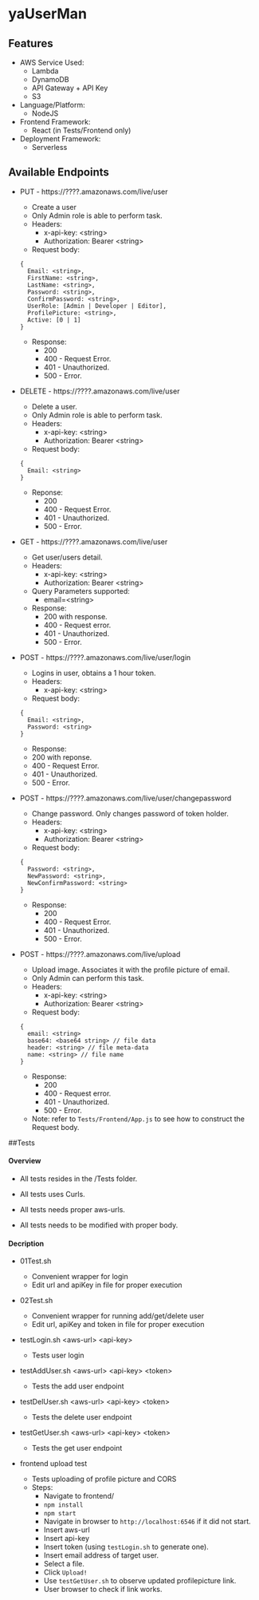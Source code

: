 # yaUserMan
## Features
+ AWS Service Used:
  + Lambda
  + DynamoDB
  + API Gateway + API Key
  + S3
+ Language/Platform:
  + NodeJS
+ Frontend Framework:
  + React (in Tests/Frontend only)
+ Deployment Framework:
  + Serverless

## Available Endpoints
+ PUT - https://????.amazonaws.com/live/user
  + Create a user
  + Only Admin role is able to perform task.
  + Headers:
    + x-api-key: \<string>
    + Authorization: Bearer \<string>
  + Request body: 
  ```
  {
    Email: <string>, 
    FirstName: <string>, 
    LastName: <string>, 
    Password: <string>, 
    ConfirmPassword: <string>, 
    UserRole: [Admin | Developer | Editor], 
    ProfilePicture: <string>, 
    Active: [0 | 1]
  }
  ```
  + Response:
    + 200
    + 400 - Request Error.
    + 401 - Unauthorized.
    + 500 - Error.

+ DELETE - https://????.amazonaws.com/live/user
  + Delete a user.
  + Only Admin role is able to perform task.
  + Headers:
    + x-api-key: \<string>
    + Authorization: Bearer \<string>
  + Request body:
  ```
  {
    Email: <string>
  }
  ```
  + Reponse:
    + 200
    + 400 - Request Error.
    + 401 - Unauthorized.
    + 500 - Error.

+ GET - https://????.amazonaws.com/live/user
  + Get user/users detail.
  + Headers:
    + x-api-key: \<string>
    + Authorization: Bearer \<string>
  + Query Parameters supported:
    + email=\<string>
  + Response:
    + 200 with response.
    + 400 - Request error.
    + 401 - Unauthorized.
    + 500 - Error.

+ POST - https://????.amazonaws.com/live/user/login
  + Logins in user, obtains a 1 hour token.
  + Headers:
    + x-api-key: \<string>
  + Request body:
  ```
  {
    Email: <string>,
    Password: <string>
  }
  ```
  + Response:
  + 200 with reponse.
  + 400 - Request Error.
  + 401 - Unauthorized.
  + 500 - Error.

+ POST - https://????.amazonaws.com/live/user/changepassword
  + Change password. Only changes password of token holder.
  + Headers:
    + x-api-key: \<string>
    + Authorization: Bearer \<string>
  + Request body:
  ```
  {
    Password: <string>,
    NewPassword: <string>,
    NewConfirmPassword: <string>
  }
  ```
  + Response:
    + 200
    + 400 - Request Error.
    + 401 - Unauthorized.
    + 500 - Error.

+ POST - https://????.amazonaws.com/live/upload
  + Upload image. Associates it with the profile picture of email.
  + Only Admin can perform this task.
  + Headers:
    + x-api-key: \<string>
    + Authorization: Bearer \<string>
  + Request body:
  ```
  {
    email: <string>
    base64: <base64 string> // file data
    header: <string> // file meta-data
    name: <string> // file name
  }
  ```
  + Response:
    + 200
    + 400 - Request error.
    + 401 - Unauthorized.
    + 500 - Error.
  + Note: refer to `Tests/Frontend/App.js` to see how to construct the Request body.

##Tests 
#### Overview
+ All tests resides in the /Tests folder. 

+ All tests uses Curls. 

+ All tests needs proper aws-urls.

+ All tests needs to be modified with proper body.

#### Decription
+ 01Test.sh
  + Convenient wrapper for login
  + Edit url and apiKey in file for proper execution

+ 02Test.sh
  + Convenient wrapper for running add/get/delete user
  + Edit url, apiKey and token in file for proper execution

+ testLogin.sh \<aws-url> \<api-key>
  + Tests user login

+ testAddUser.sh \<aws-url> \<api-key> \<token>
  + Tests the add user endpoint

+ testDelUser.sh \<aws-url> \<api-key> \<token>
  + Tests the delete user endpoint

+ testGetUser.sh \<aws-url> \<api-key> \<token>
  + Tests the get user endpoint

+ frontend upload test
  + Tests uploading of profile picture and CORS
  + Steps:
    + Navigate to frontend/
    + `npm install`
    + `npm start`
    + Navigate in browser to `http://localhost:6546` if it did not start.
    + Insert aws-url
    + Insert api-key
    + Insert token (using `testLogin.sh` to generate one).
    + Insert email address of target user.
    + Select a file.
    + Click `Upload!`
    + Use `testGetUser.sh` to observe updated profilepicture link.
    + User browser to check if link works.
